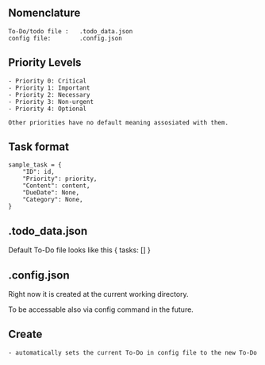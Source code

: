 ## Nomenclature
    To-Do/todo file :   .todo_data.json
    config file:        .config.json


## Priority Levels
    - Priority 0: Critical
    - Priority 1: Important
    - Priority 2: Necessary
    - Priority 3: Non-urgent
    - Priority 4: Optional

    Other priorities have no default meaning assosiated with them.

## Task format
    sample_task = {
        "ID": id,
        "Priority": priority,
        "Content": content,
        "DueDate": None,
        "Category": None,
    }

## .todo_data.json
Default To-Do file looks like this
    {
        tasks: []
    }

## .config.json
Right now it is created at the current working directory.

To be accessable also via config command in the future.
    


## Create
    - automatically sets the current To-Do in config file to the new To-Do